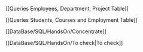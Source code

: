 


[[Queries Employees, Department, Project Table]]

[[Queries Students, Courses and Employment Table]]



[[DataBase/SQL/HandsOn/Concentrate]]



[[DataBase/SQL/HandsOn/To check|To check]]





